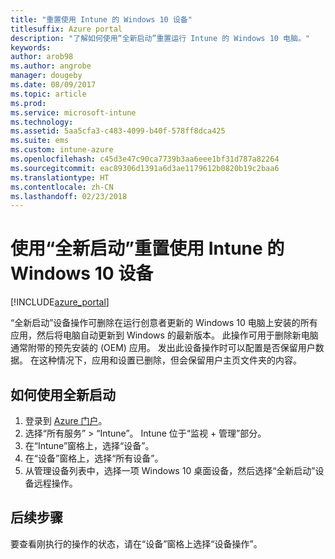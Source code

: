 ```yaml
---
title: "重置使用 Intune 的 Windows 10 设备"
titlesuffix: Azure portal
description: "了解如何使用“全新启动”重置运行 Intune 的 Windows 10 电脑。"
keywords: 
author: arob98
ms.author: angrobe
manager: dougeby
ms.date: 08/09/2017
ms.topic: article
ms.prod: 
ms.service: microsoft-intune
ms.technology: 
ms.assetid: 5aa5cfa3-c483-4099-b40f-578ff8dca425
ms.suite: ems
ms.custom: intune-azure
ms.openlocfilehash: c45d3e47c90ca7739b3aa6eee1bf31d787a82264
ms.sourcegitcommit: eac89306d1391a6d3ae1179612b0820b19c2baa6
ms.translationtype: HT
ms.contentlocale: zh-CN
ms.lasthandoff: 02/23/2018
---
```

# <a name="use-fresh-start-to-reset-windows-10-devices-with-intune"></a>使用“全新启动”重置使用 Intune 的 Windows 10 设备


[!INCLUDE[azure_portal](./includes/azure_portal.md)]

“全新启动”设备操作可删除在运行创意者更新的 Windows 10 电脑上安装的所有应用，然后将电脑自动更新到 Windows 的最新版本。
此操作可用于删除新电脑通常附带的预先安装的 (OEM) 应用。 发出此设备操作时可以配置是否保留用户数据。 在这种情况下，应用和设置已删除，但会保留用户主页文件夹的内容。

## <a name="how-to-use-fresh-start"></a>如何使用全新启动

1. 登录到 [Azure 门户](https://portal.azure.com)。
2. 选择“所有服务” > “Intune”。 Intune 位于“监视 + 管理”部分。
3. 在“Intune”窗格上，选择“设备”。
4. 在“设备”窗格上，选择“所有设备”。
5. 从管理设备列表中，选择一项 Windows 10 桌面设备，然后选择“全新启动”设备远程操作。

## <a name="next-steps"></a>后续步骤

要查看刚执行的操作的状态，请在“设备”窗格上选择“设备操作”。

